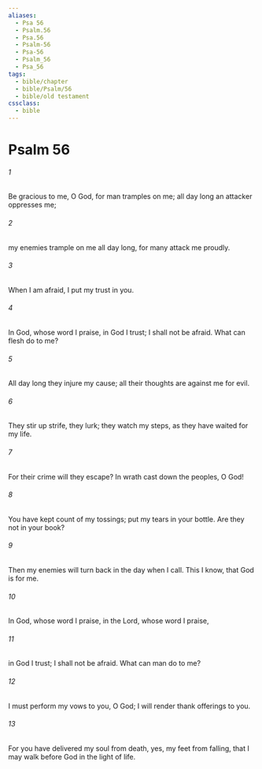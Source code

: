 ```yaml
---
aliases:
  - Psa 56
  - Psalm.56
  - Psa.56
  - Psalm-56
  - Psa-56
  - Psalm_56
  - Psa_56
tags:
  - bible/chapter
  - bible/Psalm/56
  - bible/old testament
cssclass:
  - bible
---
```


# Psalm 56

###### 1
Be gracious to me, O God, for man tramples on me; all day long an attacker oppresses me;
###### 2
my enemies trample on me all day long, for many attack me proudly.
###### 3
When I am afraid, I put my trust in you.
###### 4
In God, whose word I praise, in God I trust; I shall not be afraid. What can flesh do to me?
###### 5
All day long they injure my cause; all their thoughts are against me for evil.
###### 6
They stir up strife, they lurk; they watch my steps, as they have waited for my life.
###### 7
For their crime will they escape? In wrath cast down the peoples, O God!
###### 8
You have kept count of my tossings; put my tears in your bottle. Are they not in your book?
###### 9
Then my enemies will turn back in the day when I call. This I know, that God is for me.
###### 10
In God, whose word I praise, in the Lord, whose word I praise,
###### 11
in God I trust; I shall not be afraid. What can man do to me?
###### 12
I must perform my vows to you, O God; I will render thank offerings to you.
###### 13
For you have delivered my soul from death, yes, my feet from falling, that I may walk before God in the light of life.


